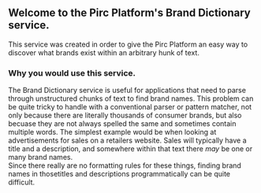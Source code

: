---
---
## Welcome to the Pirc Platform&apos;s Brand Dictionary service.

This service was created in order to give the Pirc Platform an easy way to
discover what brands exist within an arbitrary hunk of text.

### Why you would use this service.

The Brand Dictionary service is useful for applications that need to parse
through unstructured chunks of text to find brand names.  This problem can 
be quite tricky to handle with a conventional parser or pattern matcher, not
only because there are literally thousands of consumer brands, but also becuase
they are not always spelled the same and sometimes contain multiple words.
The simplest example would be when looking at advertisements for sales on a 
retailers website.  Sales will typically have a title and a description, and
somewhere within that text there _may_ be one or many brand names.  
Since there really are no formatting rules for these things, finding brand 
names in thosetitles and descriptions programmatically can be quite difficult.
